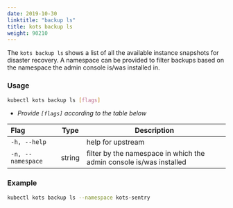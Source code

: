 ```yaml
---
date: 2019-10-30
linktitle: "backup ls"
title: kots backup ls
weight: 90210
---
```


The `kots backup ls` shows a list of all the available instance snapshots for disaster recovery. 
A namespace can be provided to filter backups based on the namespace the admin console is/was installed in.

### Usage
```bash
kubectl kots backup ls [flags]
```
* _Provide `[flags]` according to the table below_

| Flag                 | Type | Description |
|:----------------------|------|-------------|
| `-h, --help` | |   help for upstream |
| `-n, --namespace`| string |     filter by the namespace in which the admin console is/was installed |

### Example
```bash
kubectl kots backup ls --namespace kots-sentry
```
